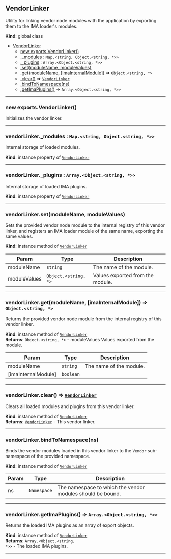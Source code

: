 <a name="VendorLinker"></a>

## VendorLinker
Utility for linking vendor node modules with the application by exporting
them to the IMA loader's modules.

**Kind**: global class  

* [VendorLinker](#VendorLinker)
    * [new exports.VendorLinker()](#new_VendorLinker_new)
    * [._modules](#VendorLinker+_modules) : <code>Map.&lt;string, Object.&lt;string, \*&gt;&gt;</code>
    * [._plugins](#VendorLinker+_plugins) : <code>Array.&lt;Object.&lt;string, \*&gt;&gt;</code>
    * [.set(moduleName, moduleValues)](#VendorLinker+set)
    * [.get(moduleName, [imaInternalModule])](#VendorLinker+get) ⇒ <code>Object.&lt;string, \*&gt;</code>
    * [.clear()](#VendorLinker+clear) ⇒ [<code>VendorLinker</code>](#VendorLinker)
    * [.bindToNamespace(ns)](#VendorLinker+bindToNamespace)
    * [.getImaPlugins()](#VendorLinker+getImaPlugins) ⇒ <code>Array.&lt;Object.&lt;string, \*&gt;&gt;</code>


* * *

<a name="new_VendorLinker_new"></a>

### new exports.VendorLinker()
Initializes the vendor linker.


* * *

<a name="VendorLinker+_modules"></a>

### vendorLinker._modules : <code>Map.&lt;string, Object.&lt;string, \*&gt;&gt;</code>
Internal storage of loaded modules.

**Kind**: instance property of [<code>VendorLinker</code>](#VendorLinker)  

* * *

<a name="VendorLinker+_plugins"></a>

### vendorLinker._plugins : <code>Array.&lt;Object.&lt;string, \*&gt;&gt;</code>
Internal storage of loaded IMA plugins.

**Kind**: instance property of [<code>VendorLinker</code>](#VendorLinker)  

* * *

<a name="VendorLinker+set"></a>

### vendorLinker.set(moduleName, moduleValues)
Sets the provided vendor node module to the internal registry of this
vendor linker, and registers an IMA loader module of the same name,
exporting the same values.

**Kind**: instance method of [<code>VendorLinker</code>](#VendorLinker)  

| Param | Type | Description |
| --- | --- | --- |
| moduleName | <code>string</code> | The name of the module. |
| moduleValues | <code>Object.&lt;string, \*&gt;</code> | Values exported from the module. |


* * *

<a name="VendorLinker+get"></a>

### vendorLinker.get(moduleName, [imaInternalModule]) ⇒ <code>Object.&lt;string, \*&gt;</code>
Returns the provided vendor node module from the internal registry of this
vendor linker.

**Kind**: instance method of [<code>VendorLinker</code>](#VendorLinker)  
**Returns**: <code>Object.&lt;string, \*&gt;</code> - moduleValues Values exported from the module.  

| Param | Type | Description |
| --- | --- | --- |
| moduleName | <code>string</code> | The name of the module. |
| [imaInternalModule] | <code>boolean</code> |  |


* * *

<a name="VendorLinker+clear"></a>

### vendorLinker.clear() ⇒ [<code>VendorLinker</code>](#VendorLinker)
Clears all loaded modules and plugins from this vendor linker.

**Kind**: instance method of [<code>VendorLinker</code>](#VendorLinker)  
**Returns**: [<code>VendorLinker</code>](#VendorLinker) - This vendor linker.  

* * *

<a name="VendorLinker+bindToNamespace"></a>

### vendorLinker.bindToNamespace(ns)
Binds the vendor modules loaded in this vendor linker to the
<code>Vendor</code> sub-namespace of the provided namespace.

**Kind**: instance method of [<code>VendorLinker</code>](#VendorLinker)  

| Param | Type | Description |
| --- | --- | --- |
| ns | <code>Namespace</code> | The namespace to which the vendor modules should        be bound. |


* * *

<a name="VendorLinker+getImaPlugins"></a>

### vendorLinker.getImaPlugins() ⇒ <code>Array.&lt;Object.&lt;string, \*&gt;&gt;</code>
Returns the loaded IMA plugins as an array of export objects.

**Kind**: instance method of [<code>VendorLinker</code>](#VendorLinker)  
**Returns**: <code>Array.&lt;Object.&lt;string, \*&gt;&gt;</code> - The loaded IMA plugins.  

* * *


